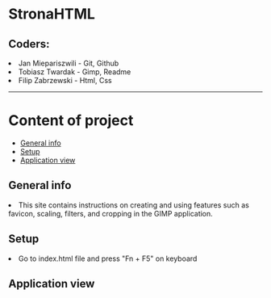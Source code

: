 # StronaHTML

## Coders:
<li> Jan Miepariszwili - Git, Github
<li> Tobiasz Twardak - Gimp, Readme
<li> Filip Zabrzewski - Html, Css

----------------------------------

# Content of project

* [General info](#general-info)
* [Setup](#setup)
* [Application view](#application-view)




## General info
<li>This site contains instructions on creating and using features such as favicon, scaling, filters, and cropping in the GIMP application.


## Setup
<li>Go to index.html file and press "Fn + F5" on keyboard


## Application view


